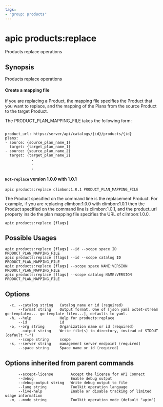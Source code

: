 ```yaml
---
tags:
- "group: products"
---
```

# apic products:replace

Products replace operations

## Synopsis

Products replace operations 

#### Create a mapping file

if you are replacing a Product, the mapping file specifies the Product that you want to replace, and the mapping of the Plans from the source Product to the target Product.

The PRODUCT_PLAN_MAPPING_FILE takes the following form:
```

product_url: https:/server/api/catalogs/{id}/products/{id}
plans:
- source: {source_plan_name_1}
  target: {target_plan_name_1}
- source: {source_plan_name_2}
  target: {target_plan_name_2}
			.
			.
			.
```
 #### `Hot-replace` version 1.0.0 with 1.0.1
```
apic products:replace climbon:1.0.1 PRODUCT_PLAN_MAPPING_FILE
```
The Product specified on the command line is the replacement Product. For example, if you are replacing climbon:1.0.0 with climbon:1.0.1 then the Product specified on the command line is climbon:1.0.1, and the product_url property inside the plan mapping file specifies the URL of climbon:1.0.0.

```
apic products:replace [flags]
```

## Possible Usages

```
apic products:replace [flags] --id --scope space ID PRODUCT_PLAN_MAPPING_FILE
apic products:replace [flags] --id --scope catalog ID PRODUCT_PLAN_MAPPING_FILE
apic products:replace [flags] --scope space NAME:VERSION PRODUCT_PLAN_MAPPING_FILE
apic products:replace [flags] --scope catalog NAME:VERSION PRODUCT_PLAN_MAPPING_FILE
```

## Options

```
  -c, --catalog string   Catalog name or id (required)
      --format string    Output format. One of [json yaml octet-stream go-template=... go-template-file=...], defaults to yaml.
  -h, --help             Help for products:replace
      --id               id
  -o, --org string       Organization name or id (required)
      --output string    Write file(s) to directory, instead of STDOUT (default "-")
      --scope string     scope
  -s, --server string    management server endpoint (required)
      --space string     Space name or id (required)
```

## Options inherited from parent commands

```
      --accept-license        Accept the license for API Connect
      --debug                 Enable debug output
      --debug-output string   Write debug output to file
      --lang string           Toolkit operation language
      --live-help             Enable or disable tracking of limited usage information
  -m, --mode string           Toolkit operation mode (default "apim")
```
